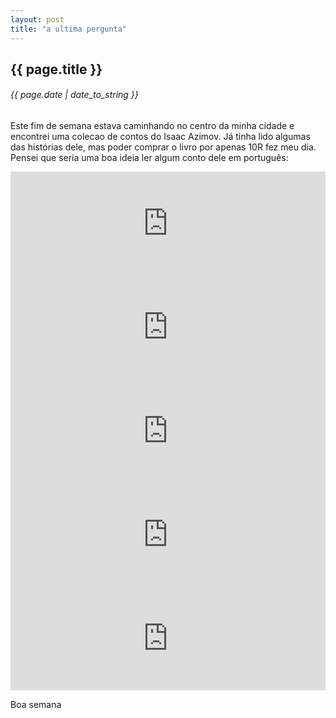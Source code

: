 ```yaml
---
layout: post
title: "a ultima pergunta"
---
```


## {{ page.title }}
###### {{ page.date | date_to_string }}

Este fim de semana estava caminhando no centro da minha cidade e encontrei uma colecao de contos do Isaac Azimov. Já tinha lido algumas das histórias dele, mas poder comprar o livro por apenas 10R fez meu dia. Pensei que seria uma boa ideia ler algum conto dele em português:

<iframe width="100%" height="166" scrolling="no" frameborder="no" src="https://w.soundcloud.com/player/?url=http%3A%2F%2Fapi.soundcloud.com%2Ftracks%2F63470080"></iframe>

<iframe width="100%" height="166" scrolling="no" frameborder="no" src="https://w.soundcloud.com/player/?url=http%3A%2F%2Fapi.soundcloud.com%2Ftracks%2F63470796"></iframe>

<iframe width="100%" height="166" scrolling="no" frameborder="no" src="https://w.soundcloud.com/player/?url=http%3A%2F%2Fapi.soundcloud.com%2Ftracks%2F63472120"></iframe>

<iframe width="100%" height="166" scrolling="no" frameborder="no" src="https://w.soundcloud.com/player/?url=http%3A%2F%2Fapi.soundcloud.com%2Ftracks%2F63472262"></iframe>

<iframe width="100%" height="166" scrolling="no" frameborder="no" src="https://w.soundcloud.com/player/?url=http%3A%2F%2Fapi.soundcloud.com%2Ftracks%2F63472434"></iframe>

Boa semana
